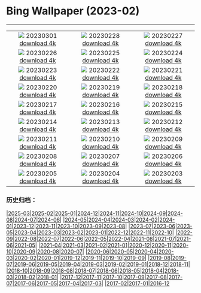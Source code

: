 # Bing Wallpaper (2023-02)
**************
| | | |
| :----: | :----: | :----: |
| ![](https://www.bing.com/th?id=OHR.FriedensglockeFichtelberg_JA-JP7896748071_1920x1080.jpg) 20230301 [download 4k](https://www.bing.com/th?id=OHR.FriedensglockeFichtelberg_JA-JP7896748071_UHD.jpg) | ![](https://www.bing.com/th?id=OHR.AtraniAmalfi_JA-JP6744499353_1920x1080.jpg) 20230228 [download 4k](https://www.bing.com/th?id=OHR.AtraniAmalfi_JA-JP6744499353_UHD.jpg) | ![](https://www.bing.com/th?id=OHR.PolarBearFrost_JA-JP6183765831_1920x1080.jpg) 20230227 [download 4k](https://www.bing.com/th?id=OHR.PolarBearFrost_JA-JP6183765831_UHD.jpg) |
| ![](https://www.bing.com/th?id=OHR.CanopyPeru_JA-JP5592928967_1920x1080.jpg) 20230226 [download 4k](https://www.bing.com/th?id=OHR.CanopyPeru_JA-JP5592928967_UHD.jpg) | ![](https://www.bing.com/th?id=OHR.BryceAnniv_JA-JP4970037032_1920x1080.jpg) 20230225 [download 4k](https://www.bing.com/th?id=OHR.BryceAnniv_JA-JP4970037032_UHD.jpg) | ![](https://www.bing.com/th?id=OHR.RichmondParkDuck_JA-JP4769171194_1920x1080.jpg) 20230224 [download 4k](https://www.bing.com/th?id=OHR.RichmondParkDuck_JA-JP4769171194_UHD.jpg) |
| ![](https://www.bing.com/th?id=OHR.MtFuji2023_JA-JP4634811404_1920x1080.jpg) 20230223 [download 4k](https://www.bing.com/th?id=OHR.MtFuji2023_JA-JP4634811404_UHD.jpg) | ![](https://www.bing.com/th?id=OHR.ParisWinter_JA-JP7691412226_1920x1080.jpg) 20230222 [download 4k](https://www.bing.com/th?id=OHR.ParisWinter_JA-JP7691412226_UHD.jpg) | ![](https://www.bing.com/th?id=OHR.MardiGrasNOLA_JA-JP5656868488_1920x1080.jpg) 20230221 [download 4k](https://www.bing.com/th?id=OHR.MardiGrasNOLA_JA-JP5656868488_UHD.jpg) |
| ![](https://www.bing.com/th?id=OHR.SandhillSleeping_JA-JP3893178141_1920x1080.jpg) 20230220 [download 4k](https://www.bing.com/th?id=OHR.SandhillSleeping_JA-JP3893178141_UHD.jpg) | ![](https://www.bing.com/th?id=OHR.MauiWhale_JA-JP6535898640_1920x1080.jpg) 20230219 [download 4k](https://www.bing.com/th?id=OHR.MauiWhale_JA-JP6535898640_UHD.jpg) | ![](https://www.bing.com/th?id=OHR.EbenIceCave_JA-JP1494181930_1920x1080.jpg) 20230218 [download 4k](https://www.bing.com/th?id=OHR.EbenIceCave_JA-JP1494181930_UHD.jpg) |
| ![](https://www.bing.com/th?id=OHR.BirdcountAllen_JA-JP8731451204_1920x1080.jpg) 20230217 [download 4k](https://www.bing.com/th?id=OHR.BirdcountAllen_JA-JP8731451204_UHD.jpg) | ![](https://www.bing.com/th?id=OHR.FireFallYosemite_JA-JP3640379244_1920x1080.jpg) 20230216 [download 4k](https://www.bing.com/th?id=OHR.FireFallYosemite_JA-JP3640379244_UHD.jpg) | ![](https://www.bing.com/th?id=OHR.HippoDayChobe_JA-JP4157625121_1920x1080.jpg) 20230215 [download 4k](https://www.bing.com/th?id=OHR.HippoDayChobe_JA-JP4157625121_UHD.jpg) |
| ![](https://www.bing.com/th?id=OHR.OtaruIgloo_JA-JP7407009120_1920x1080.jpg) 20230214 [download 4k](https://www.bing.com/th?id=OHR.OtaruIgloo_JA-JP7407009120_UHD.jpg) | ![](https://www.bing.com/th?id=OHR.MoonValley_JA-JP7018598504_1920x1080.jpg) 20230213 [download 4k](https://www.bing.com/th?id=OHR.MoonValley_JA-JP7018598504_UHD.jpg) | ![](https://www.bing.com/th?id=OHR.BoobyDarwinDay_JA-JP1726545443_1920x1080.jpg) 20230212 [download 4k](https://www.bing.com/th?id=OHR.BoobyDarwinDay_JA-JP1726545443_UHD.jpg) |
| ![](https://www.bing.com/th?id=OHR.DarkSkiesDV_JA-JP9282032647_1920x1080.jpg) 20230211 [download 4k](https://www.bing.com/th?id=OHR.DarkSkiesDV_JA-JP9282032647_UHD.jpg) | ![](https://www.bing.com/th?id=OHR.EpidaurusGreece_JA-JP2347986094_1920x1080.jpg) 20230210 [download 4k](https://www.bing.com/th?id=OHR.EpidaurusGreece_JA-JP2347986094_UHD.jpg) | ![](https://www.bing.com/th?id=OHR.LowerAntelopeAZ_JA-JP7012755127_1920x1080.jpg) 20230209 [download 4k](https://www.bing.com/th?id=OHR.LowerAntelopeAZ_JA-JP7012755127_UHD.jpg) |
| ![](https://www.bing.com/th?id=OHR.NorwayRestArea_JA-JP6935320347_1920x1080.jpg) 20230208 [download 4k](https://www.bing.com/th?id=OHR.NorwayRestArea_JA-JP6935320347_UHD.jpg) | ![](https://www.bing.com/th?id=OHR.MedievalLabro_JA-JP6870890928_1920x1080.jpg) 20230207 [download 4k](https://www.bing.com/th?id=OHR.MedievalLabro_JA-JP6870890928_UHD.jpg) | ![](https://www.bing.com/th?id=OHR.WaitangiFjordlandNP_JA-JP6793291613_1920x1080.jpg) 20230206 [download 4k](https://www.bing.com/th?id=OHR.WaitangiFjordlandNP_JA-JP6793291613_UHD.jpg) |
| ![](https://www.bing.com/th?id=OHR.QuebecFrontenac_JA-JP6735018046_1920x1080.jpg) 20230205 [download 4k](https://www.bing.com/th?id=OHR.QuebecFrontenac_JA-JP6735018046_UHD.jpg) | ![](https://www.bing.com/th?id=OHR.Risshun2023_JA-JP6678621305_1920x1080.jpg) 20230204 [download 4k](https://www.bing.com/th?id=OHR.Risshun2023_JA-JP6678621305_UHD.jpg) | ![](https://www.bing.com/th?id=OHR.Setsubun2023_JA-JP6615613834_1920x1080.jpg) 20230203 [download 4k](https://www.bing.com/th?id=OHR.Setsubun2023_JA-JP6615613834_UHD.jpg) |

### 历史归档：

|[2025-03](/../2025-03/2025-03.md)|[2025-02](/../2025-02/2025-02.md)|[2025-01](/../2025-01/2025-01.md)|[2024-12](/../2024-12/2024-12.md)|[2024-11](/../2024-11/2024-11.md)|[2024-10](/../2024-10/2024-10.md)|[2024-09](/../2024-09/2024-09.md)|[2024-08](/../2024-08/2024-08.md)|[2024-07](/../2024-07/2024-07.md)|[2024-06](/../2024-06/2024-06.md)|
|[2024-05](/../2024-05/2024-05.md)|[2024-04](/../2024-04/2024-04.md)|[2024-03](/../2024-03/2024-03.md)|[2024-02](/../2024-02/2024-02.md)|[2024-01](/../2024-01/2024-01.md)|[2023-12](/../2023-12/2023-12.md)|[2023-11](/../2023-11/2023-11.md)|[2023-10](/../2023-10/2023-10.md)|[2023-09](/../2023-09/2023-09.md)|[2023-08](/../2023-08/2023-08.md)|
|[2023-07](/../2023-07/2023-07.md)|[2023-06](/../2023-06/2023-06.md)|[2023-05](/../2023-05/2023-05.md)|[2023-04](/../2023-04/2023-04.md)|[2023-03](/../2023-03/2023-03.md)|[2023-02](/2023-02.md)|[2023-01](/../2023-01/2023-01.md)|[2022-12](/../2022-12/2022-12.md)|[2022-11](/../2022-11/2022-11.md)|[2022-10](/../2022-10/2022-10.md)|
|[2022-09](/../2022-09/2022-09.md)|[2022-08](/../2022-08/2022-08.md)|[2022-07](/../2022-07/2022-07.md)|[2022-06](/../2022-06/2022-06.md)|[2022-05](/../2022-05/2022-05.md)|[2022-04](/../2022-04/2022-04.md)|[2021-08](/../2021-08/2021-08.md)|[2021-07](/../2021-07/2021-07.md)|[2021-06](/../2021-06/2021-06.md)|[2021-05](/../2021-05/2021-05.md)|
|[2021-04](/../2021-04/2021-04.md)|[2021-03](/../2021-03/2021-03.md)|[2021-02](/../2021-02/2021-02.md)|[2021-01](/../2021-01/2021-01.md)|[2020-12](/../2020-12/2020-12.md)|[2020-11](/../2020-11/2020-11.md)|[2020-10](/../2020-10/2020-10.md)|[2020-09](/../2020-09/2020-09.md)|[2020-08](/../2020-08/2020-08.md)|[2020-07](/../2020-07/2020-07.md)|
|[2020-06](/../2020-06/2020-06.md)|[2020-05](/../2020-05/2020-05.md)|[2020-04](/../2020-04/2020-04.md)|[2020-03](/../2020-03/2020-03.md)|[2020-02](/../2020-02/2020-02.md)|[2020-01](/../2020-01/2020-01.md)|[2019-12](/../2019-12/2019-12.md)|[2019-11](/../2019-11/2019-11.md)|[2019-10](/../2019-10/2019-10.md)|[2019-09](/../2019-09/2019-09.md)|
|[2019-08](/../2019-08/2019-08.md)|[2019-07](/../2019-07/2019-07.md)|[2019-06](/../2019-06/2019-06.md)|[2019-05](/../2019-05/2019-05.md)|[2019-04](/../2019-04/2019-04.md)|[2019-03](/../2019-03/2019-03.md)|[2019-02](/../2019-02/2019-02.md)|[2019-01](/../2019-01/2019-01.md)|[2018-12](/../2018-12/2018-12.md)|[2018-11](/../2018-11/2018-11.md)|
|[2018-10](/../2018-10/2018-10.md)|[2018-09](/../2018-09/2018-09.md)|[2018-08](/../2018-08/2018-08.md)|[2018-07](/../2018-07/2018-07.md)|[2018-06](/../2018-06/2018-06.md)|[2018-05](/../2018-05/2018-05.md)|[2018-04](/../2018-04/2018-04.md)|[2018-03](/../2018-03/2018-03.md)|[2018-02](/../2018-02/2018-02.md)|[2018-01](/../2018-01/2018-01.md)|
|[2017-12](/../2017-12/2017-12.md)|[2017-11](/../2017-11/2017-11.md)|[2017-10](/../2017-10/2017-10.md)|[2017-09](/../2017-09/2017-09.md)|[2017-08](/../2017-08/2017-08.md)|[2017-07](/../2017-07/2017-07.md)|[2017-06](/../2017-06/2017-06.md)|[2017-05](/../2017-05/2017-05.md)|[2017-04](/../2017-04/2017-04.md)|[2017-03](/../2017-03/2017-03.md)|
|[2017-02](/../2017-02/2017-02.md)|[2017-01](/../2017-01/2017-01.md)|[2016-12](/../2016-12/2016-12.md)